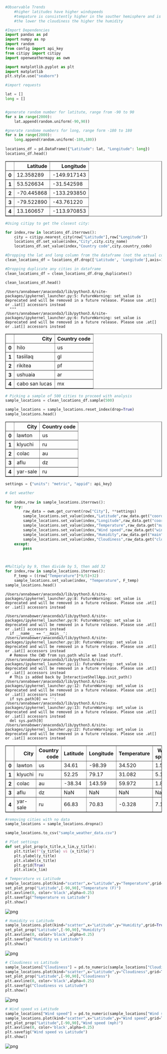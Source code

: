 

```python
#Observable Trends
    #higher latitudes have higher windspeeds
    #tempature is consistently higher in the souther hemisphere and is steadily decreases the further north of the equator
    #the lower the cloudiness the higher the humidity
```


```python
#Import Dependencies
import pandas as pd
import numpy as np
import random
from config import api_key
from citipy import citipy
import openweathermapy as owm

import matplotlib.pyplot as plt
import matplotlib
plt.style.use("seaborn")

#import requests
```


```python
lat = []
long = []


#generate random number for latitute, range from -90 to 90
for x in range(2000):
    lat.append(random.uniform(-90,90))

#gnerate randome numbers for long, range form -180 to 180
for x in range(2000):
    long.append(random.uniform(-180,180))
    
locations_df = pd.DataFrame({"Latitude": lat, "Longitude": long})
locations_df.head()

```




<div>
<style scoped>
    .dataframe tbody tr th:only-of-type {
        vertical-align: middle;
    }

    .dataframe tbody tr th {
        vertical-align: top;
    }

    .dataframe thead th {
        text-align: right;
    }
</style>
<table border="1" class="dataframe">
  <thead>
    <tr style="text-align: right;">
      <th></th>
      <th>Latitude</th>
      <th>Longitude</th>
    </tr>
  </thead>
  <tbody>
    <tr>
      <th>0</th>
      <td>12.358289</td>
      <td>-149.917143</td>
    </tr>
    <tr>
      <th>1</th>
      <td>53.526634</td>
      <td>-31.542598</td>
    </tr>
    <tr>
      <th>2</th>
      <td>-70.445868</td>
      <td>-133.293850</td>
    </tr>
    <tr>
      <th>3</th>
      <td>-79.522890</td>
      <td>-43.761220</td>
    </tr>
    <tr>
      <th>4</th>
      <td>13.160657</td>
      <td>-113.970853</td>
    </tr>
  </tbody>
</table>
</div>




```python
#Using citipy to get the closest city:

for index,row in locations_df.iterrows():
    city = citipy.nearest_city(row["Latitude"],row["Longitude"])
    locations_df.set_value(index,"City",city.city_name)
    locations_df.set_value(index,"Country code",city.country_code)

#Dropping the lat and long column from the dataframe (not the actual coordinates of the cities)
clean_locations_df = locations_df.drop(['Latitude', 'Longitude'],axis=1)

#Dropping duplicate any cities in dataframe
clean_locations_df = clean_locations_df.drop_duplicates()

clean_locations_df.head()
```

    /Users/annabower/anaconda3/lib/python3.6/site-packages/ipykernel_launcher.py:5: FutureWarning: set_value is deprecated and will be removed in a future release. Please use .at[] or .iat[] accessors instead
      """
    /Users/annabower/anaconda3/lib/python3.6/site-packages/ipykernel_launcher.py:6: FutureWarning: set_value is deprecated and will be removed in a future release. Please use .at[] or .iat[] accessors instead
      





<div>
<style scoped>
    .dataframe tbody tr th:only-of-type {
        vertical-align: middle;
    }

    .dataframe tbody tr th {
        vertical-align: top;
    }

    .dataframe thead th {
        text-align: right;
    }
</style>
<table border="1" class="dataframe">
  <thead>
    <tr style="text-align: right;">
      <th></th>
      <th>City</th>
      <th>Country code</th>
    </tr>
  </thead>
  <tbody>
    <tr>
      <th>0</th>
      <td>hilo</td>
      <td>us</td>
    </tr>
    <tr>
      <th>1</th>
      <td>tasiilaq</td>
      <td>gl</td>
    </tr>
    <tr>
      <th>2</th>
      <td>rikitea</td>
      <td>pf</td>
    </tr>
    <tr>
      <th>3</th>
      <td>ushuaia</td>
      <td>ar</td>
    </tr>
    <tr>
      <th>4</th>
      <td>cabo san lucas</td>
      <td>mx</td>
    </tr>
  </tbody>
</table>
</div>




```python
# Picking a sample of 500 cities to proceed with analysis
sample_locations = clean_locations_df.sample(500)

sample_locations = sample_locations.reset_index(drop=True)
sample_locations.head()
```




<div>
<style scoped>
    .dataframe tbody tr th:only-of-type {
        vertical-align: middle;
    }

    .dataframe tbody tr th {
        vertical-align: top;
    }

    .dataframe thead th {
        text-align: right;
    }
</style>
<table border="1" class="dataframe">
  <thead>
    <tr style="text-align: right;">
      <th></th>
      <th>City</th>
      <th>Country code</th>
    </tr>
  </thead>
  <tbody>
    <tr>
      <th>0</th>
      <td>lawton</td>
      <td>us</td>
    </tr>
    <tr>
      <th>1</th>
      <td>klyuchi</td>
      <td>ru</td>
    </tr>
    <tr>
      <th>2</th>
      <td>colac</td>
      <td>au</td>
    </tr>
    <tr>
      <th>3</th>
      <td>aflu</td>
      <td>dz</td>
    </tr>
    <tr>
      <th>4</th>
      <td>yar-sale</td>
      <td>ru</td>
    </tr>
  </tbody>
</table>
</div>




```python
settings = {"units": "metric", "appid": api_key}

# Get weather
    
for index,row in sample_locations.iterrows():
    try:
        raw_data = owm.get_current(row["City"], **settings)      
        sample_locations.set_value(index,"Latitude",raw_data.get("coord",{}).get("lat"))
        sample_locations.set_value(index,"Longitude",raw_data.get("coord",{}).get("lon"))
        sample_locations.set_value(index,"Temperature",raw_data.get("main",{}).get("temp"))
        sample_locations.set_value(index,"Wind speed",raw_data.get("wind",{}).get("speed"))
        sample_locations.set_value(index,"Humidity",raw_data.get("main",{}).get("humidity"))
        sample_locations.set_value(index,"Cloudiness",raw_data.get("clouds",{}).get("all"))
    except:
        pass  


    
#Multiply by 9, then divide by 5, then add 32
for index,row in sample_locations.iterrows():
    F_temp = ((row["Temperature"]*9/5)+32)
    sample_locations.set_value(index, "Temperature", F_temp)
sample_locations.head()
```

    /Users/annabower/anaconda3/lib/python3.6/site-packages/ipykernel_launcher.py:8: FutureWarning: set_value is deprecated and will be removed in a future release. Please use .at[] or .iat[] accessors instead
      
    /Users/annabower/anaconda3/lib/python3.6/site-packages/ipykernel_launcher.py:9: FutureWarning: set_value is deprecated and will be removed in a future release. Please use .at[] or .iat[] accessors instead
      if __name__ == '__main__':
    /Users/annabower/anaconda3/lib/python3.6/site-packages/ipykernel_launcher.py:10: FutureWarning: set_value is deprecated and will be removed in a future release. Please use .at[] or .iat[] accessors instead
      # Remove the CWD from sys.path while we load stuff.
    /Users/annabower/anaconda3/lib/python3.6/site-packages/ipykernel_launcher.py:11: FutureWarning: set_value is deprecated and will be removed in a future release. Please use .at[] or .iat[] accessors instead
      # This is added back by InteractiveShellApp.init_path()
    /Users/annabower/anaconda3/lib/python3.6/site-packages/ipykernel_launcher.py:12: FutureWarning: set_value is deprecated and will be removed in a future release. Please use .at[] or .iat[] accessors instead
      if sys.path[0] == '':
    /Users/annabower/anaconda3/lib/python3.6/site-packages/ipykernel_launcher.py:13: FutureWarning: set_value is deprecated and will be removed in a future release. Please use .at[] or .iat[] accessors instead
      del sys.path[0]
    /Users/annabower/anaconda3/lib/python3.6/site-packages/ipykernel_launcher.py:22: FutureWarning: set_value is deprecated and will be removed in a future release. Please use .at[] or .iat[] accessors instead





<div>
<style scoped>
    .dataframe tbody tr th:only-of-type {
        vertical-align: middle;
    }

    .dataframe tbody tr th {
        vertical-align: top;
    }

    .dataframe thead th {
        text-align: right;
    }
</style>
<table border="1" class="dataframe">
  <thead>
    <tr style="text-align: right;">
      <th></th>
      <th>City</th>
      <th>Country code</th>
      <th>Latitude</th>
      <th>Longitude</th>
      <th>Temperature</th>
      <th>Wind speed</th>
      <th>Humidity</th>
      <th>Cloudiness</th>
    </tr>
  </thead>
  <tbody>
    <tr>
      <th>0</th>
      <td>lawton</td>
      <td>us</td>
      <td>34.61</td>
      <td>-98.39</td>
      <td>34.520</td>
      <td>1.50</td>
      <td>74.0</td>
      <td>90.0</td>
    </tr>
    <tr>
      <th>1</th>
      <td>klyuchi</td>
      <td>ru</td>
      <td>52.25</td>
      <td>79.17</td>
      <td>31.082</td>
      <td>5.16</td>
      <td>72.0</td>
      <td>76.0</td>
    </tr>
    <tr>
      <th>2</th>
      <td>colac</td>
      <td>au</td>
      <td>-38.34</td>
      <td>143.59</td>
      <td>59.972</td>
      <td>1.86</td>
      <td>79.0</td>
      <td>92.0</td>
    </tr>
    <tr>
      <th>3</th>
      <td>aflu</td>
      <td>dz</td>
      <td>NaN</td>
      <td>NaN</td>
      <td>NaN</td>
      <td>NaN</td>
      <td>NaN</td>
      <td>NaN</td>
    </tr>
    <tr>
      <th>4</th>
      <td>yar-sale</td>
      <td>ru</td>
      <td>66.83</td>
      <td>70.83</td>
      <td>-0.328</td>
      <td>7.11</td>
      <td>78.0</td>
      <td>20.0</td>
    </tr>
  </tbody>
</table>
</div>




```python
#removing cities with no data
sample_locations = sample_locations.dropna()

sample_locations.to_csv("sample_weather_data.csv")
```


```python
# Plot settings
def set_plot_prop(x_title,x_lim,y_title):
    plt.title(f"{y_title} vs {x_title}")
    plt.ylabel(y_title)
    plt.xlabel(x_title)
    plt.grid(True)
    plt.xlim(x_lim)
```


```python
# Temperature vs Latitude 
sample_locations.plot(kind="scatter",x="Latitude",y="Temperature",grid=True,color="purple")
set_plot_prop("Latitude",[-90,90],"Temperature (F)")
plt.axvline(0, color='black',alpha=0.25)
plt.savefig("Temperature vs Latitude")
plt.show()
```


![png](output_8_0.png)



```python
# Humidity vs Latitude 
sample_locations.plot(kind="scatter",x="Latitude",y="Humidity",grid=True,color="purple")
set_plot_prop("Latitude",[-90,90],"Humidity")
plt.axvline(0, color='black',alpha=0.25)
plt.savefig("Humidity vs Latitude")
plt.show()
```


![png](output_9_0.png)



```python
# Cloudiness vs Latitude
sample_locations["Cloudiness"] = pd.to_numeric(sample_locations["Cloudiness"])
sample_locations.plot(kind="scatter",x="Latitude",y="Cloudiness",grid=True,color="purple")
set_plot_prop("Latitude",[-90,90],"Cloudiness")
plt.axvline(0, color='black',alpha=0.25)
plt.savefig("Cloudiness vs Latitude")
plt.show()
```


![png](output_10_0.png)



```python
# Wind speed vs Latitude
sample_locations["Wind speed"] = pd.to_numeric(sample_locations["Wind speed"])
sample_locations.plot(kind="scatter",x="Latitude",y="Wind speed",grid=True,color="purple")
set_plot_prop("Latitude",[-90,90],"Wind speed (mph)")
plt.axvline(0, color='black',alpha=0.25)
plt.savefig("Wind speed vs Latitude")
plt.show()
```


![png](output_11_0.png)

